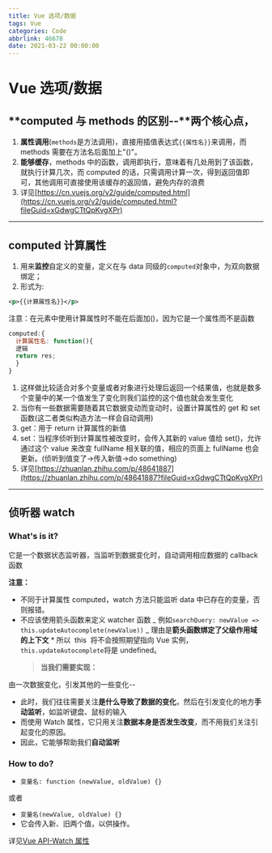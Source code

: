 ```yaml
---
title: Vue 选项/数据
tags: Vue
categories: Code
abbrlink: 46678
date: 2021-03-22 00:00:00
---
```



# Vue 选项/数据

## **computed 与 methods 的区别--**两个核心点，

1. **属性调用**(`methods`是方法调用)，直接用插值表达式`{{属性名}}`来调用，而 methods 需要在方法名后面加上"()"。
2. **能够缓存**，methods 中的函数，调用即执行，意味着有几处用到了该函数，就执行计算几次，而 computed 的话，只需调用计算一次，得到返回值即可，其他调用可直接使用该缓存的返回值，避免内存的浪费
3. 详见[https://cn.vuejs.org/v2/guide/computed.html](https://cn.vuejs.org/v2/guide/computed.html?fileGuid=xGdwgCTtQpKvgXPr)

---
<!-- more -->


## computed 计算属性

1. 用来**监控**自定义的变量，定义在与 data 同级的`computed`对象中，为双向数据绑定；
2. 形式为:

```xml
<p>{{计算属性名}}</p>
```

注意：在元素中使用计算属性时不能在后面加()，因为它是一个属性而不是函数

```javascript
computed:{
  计算属性名: function(){
  逻辑
  return res;
  }
}
```

1. 这样做比较适合对多个变量或者对象进行处理后返回一个结果值，也就是数多个变量中的某一个值发生了变化则我们监控的这个值也就会发生变化
2. 当你有一些数据需要随着其它数据变动而变动时，设置计算属性的 get 和 set 函数(这二者类似构造方法一样会自动调用)
3. get：用于 return 计算属性的新值
4. set：当程序侦听到计算属性被改变时，会传入其新的 value 值给 set()，允许通过这个 value 来改变 fullName 相关联的值，相应的页面上 fullName 也会更新。(侦听到值变了->传入新值->do something)
5. 详见[https://zhuanlan.zhihu.com/p/48641887](https://zhuanlan.zhihu.com/p/48641887?fileGuid=xGdwgCTtQpKvgXPr)

---

## **侦听器 watch**

### **What's is it?**

它是一个数据状态监听器，当监听到数据变化时，自动调用相应数据的 callback 函数

**注意：**

- 不同于计算属性 computed，watch 方法只能监听 data 中已存在的变量，否则报错。
- 不应该使用箭头函数来定义 watcher 函数
  _ 例如`searchQuery: newValue => this.updateAutocomplete(newValue))`
  _ 理由是**箭头函数绑定了父级作用域的上下文** \* 所以  this  将不会按照期望指向 Vue 实例，`this.updateAutocomplete`将是 undefined。
  > **当我们需要实现：**

由一次数据变化，引发其他的一些变化--

- 此时，我们往往需要关注**是什么导致了数据的变化**，然后在引发变化的地方**手动监听**，如监听键盘、鼠标的输入
- 而使用 Watch 属性，它只用关注**数据本身是否发生改变**，而不用我们关注引起变化的原因。
- 因此，它能够帮助我们**自动监听**

### How to do?

- `变量名: function (newValue, oldValue) {}`

或者

- `变量名(newValue, oldValue) {}`
- 它会传入新、旧两个值，以供操作。

详见[Vue API-Watch 属性](https://cn.vuejs.org/v2/api/#watch?fileGuid=xGdwgCTtQpKvgXPr)
